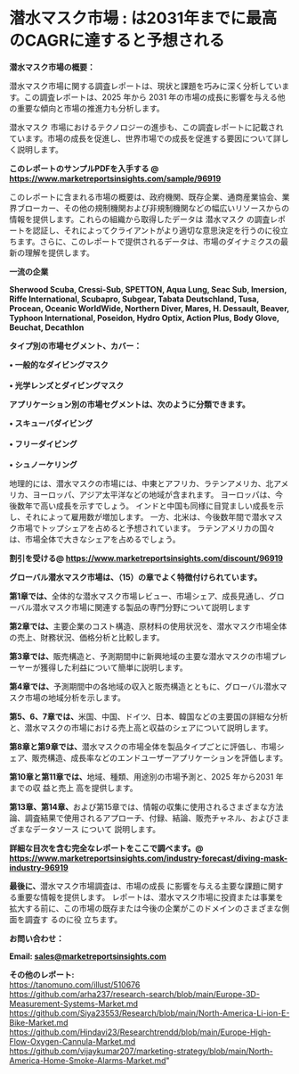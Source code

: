 # 潜水マスク市場 : は2031年までに最高のCAGRに達すると予想される

<strong><b>潜水マスク市場の概要：</b></strong>

潜水マスク市場に関する調査レポートは、現状と課題を巧みに深く分析しています。この調査レポートは、2025 年から 2031 年の市場の成長に影響を与える他の重要な傾向と市場の推進力も分析します。

潜水マスク 市場におけるテクノロジーの進歩も、この調査レポートに記載されています。市場の成長を促進し、世界市場での成長を促進する要因について詳しく説明します。

<strong>このレポートのサンプルPDFを入手する @ <a href=https://www.marketreportsinsights.com/sample/96919>https://www.marketreportsinsights.com/sample/96919</a></strong>

このレポートに含まれる市場の概要は、政府機関、既存企業、通商産業協会、業界ブローカー、その他の規制機関および非規制機関などの幅広いリソースからの情報を提供します。これらの組織から取得したデータは 潜水マスク の調査レポートを認証し、それによってクライアントがより適切な意思決定を行うのに役立ちます。さらに、このレポートで提供されるデータは、市場のダイナミクスの最新の理解を提供します。

<strong>一流の企業</strong>

<strong><b>Sherwood Scuba, Cressi-Sub, SPETTON, Aqua Lung, Seac Sub, Imersion, Riffe International, Scubapro, Subgear, Tabata Deutschland, Tusa, Procean, Oceanic WorldWide, Northern Diver, Mares, H. Dessault, Beaver, Typhoon International, Poseidon, Hydro Optix, Action Plus, Body Glove, Beuchat, Decathlon</b></strong>

<strong><b>タイプ別の市場セグメント、カバー：</b></strong>

<strong>• 一般的なダイビングマスク<br><br>• 光学レンズとダイビングマスク</strong>

<strong><b>アプリケーション別の市場セグメントは、次のように分類できます。</b></strong>

<strong>• スキューバダイビング<br><br>• フリーダイビング<br><br>• シュノーケリング</strong>

 地理的には、潜水マスクの市場には、中東とアフリカ、ラテンアメリカ、北アメリカ、ヨーロッパ、アジア太平洋などの地域が含まれます。 ヨーロッパは、今後数年で高い成長を示すでしょう。 インドと中国も同様に目覚ましい成長を示し、それによって雇用数が増加します。 一方、北米は、今後数年間で潜水マスク市場でトップシェアを占めると予想されています。 ラテンアメリカの国々は、市場全体で大きなシェアを占めるでしょう。

<strong>割引を受ける@ <a href=https://www.marketreportsinsights.com/discount/96919>https://www.marketreportsinsights.com/discount/96919</a></strong>

<strong><b>グローバル潜水マスク市場は、（15）の章でよく特徴付けられています。</b></strong>

<strong><b>第</b></strong><strong><b>1章では、</b></strong>全体的な潜水マスク市場レビュー、市場シェア、成長見通し、グローバル潜水マスク市場に関連する製品の専門分野について説明します

<strong><b>第2章では、</b></strong>主要企業のコスト構造、原材料の使用状況を、潜水マスク市場全体の売上、財務状況、価格分析と比較します。

<strong><b>第3章では、</b></strong>販売構造と、予測期間中に新興地域の主要な潜水マスクの市場プレーヤーが獲得した利益について簡単に説明します。

<strong><b>第4章では、</b></strong>予測期間中の各地域の収入と販売構造とともに、グローバル潜水マスク市場の地域分析を示します。

<strong><b>第5、6、7章では、</b></strong>米国、中国、ドイツ、日本、韓国などの主要国の詳細な分析と、潜水マスクの市場における売上高と収益のシェアについて説明します。

<strong><b>第8章と第9章では、</b></strong>潜水マスクの市場全体を製品タイプごとに評価し、市場シェア、販売構造、成長率などのエンドユーザーアプリケーションを評価します。

<strong><b>第10章と第11章では、</b></strong>地域、種類、用途別の市場予測と、2025 年から2031 年までの収 益と売上 高を提供します。

<strong><b>第13章、第14章、</b></strong>および第15章では、情報の収集に使用されるさまざまな方法論、調査結果で使用されるアプローチ、付録、結論、販売チャネル、およびさまざまなデータソース について 説明します。

<strong>詳細な目次を含む完全なレポートをここで調べます。@ <a href=https://www.marketreportsinsights.com/industry-forecast/diving-mask-industry-96919>https://www.marketreportsinsights.com/industry-forecast/diving-mask-industry-96919</a></strong>

<strong><b>最後に、</b></strong>潜水マスク市場調査は、市場の成長 に影響を</a>与える主要な課題に関する重要な情報を提供します。 レポートは、潜水マスク市場に投資または事業を拡大する前に、この市場の既存または今後の企業がこのドメインのさまざまな側面を調査す るのに役 立ちます。

<strong><b>お問い合わせ：</b></strong>

<strong>Email: </strong><a href=mailto:sales@marketreportsinsights.com><strong>sales@marketreportsinsights.com</strong></a>

<strong>その他のレポート:</strong>
<br>
<a href=https://tanomuno.com/illust/510676>https://tanomuno.com/illust/510676</a>
<br>
<a href=https://github.com/arha237/research-search/blob/main/Europe-3D-Measurement-Systems-Market.md>https://github.com/arha237/research-search/blob/main/Europe-3D-Measurement-Systems-Market.md</a>
<br>
<a href=https://github.com/Siya23553/Research/blob/main/North-America-Li-ion-E-Bike-Market.md>https://github.com/Siya23553/Research/blob/main/North-America-Li-ion-E-Bike-Market.md</a>
<br>
<a href=https://github.com/Hindavi23/Researchtrendd/blob/main/Europe-High-Flow-Oxygen-Cannula-Market.md>https://github.com/Hindavi23/Researchtrendd/blob/main/Europe-High-Flow-Oxygen-Cannula-Market.md</a>
<br>
<a href=https://github.com/vijaykumar207/marketing-strategy/blob/main/North-America-Home-Smoke-Alarms-Market.md>https://github.com/vijaykumar207/marketing-strategy/blob/main/North-America-Home-Smoke-Alarms-Market.md</a>"
